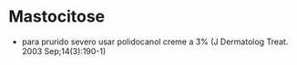 # **Mastocitose**


- para prurido severo usar polidocanol creme a 3% (J Dermatolog Treat. 2003 Sep;14(3):190-1)

